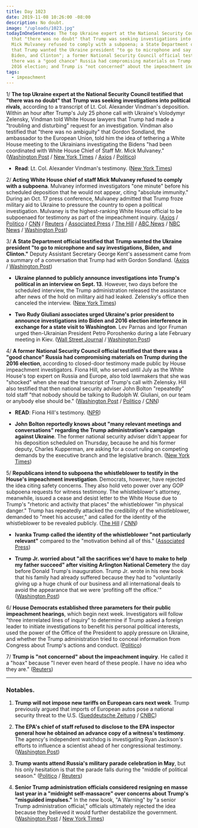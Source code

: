 ```yaml
---
title: Day 1023
date: 2019-11-08 10:26:00 -08:00
description: No doubt.
image: "/uploads/1023.jpg"
todayInOneSentence: The top Ukraine expert at the National Security Council testified
  that "there was no doubt" that Trump was seeking investigations into political rivals;
  Mick Mulvaney refused to comply with a subpoena; a State Department official testified
  that Trump wanted the Ukraine president "to go to microphone and say investigations,
  Biden, and Clinton"; a former National Security Council official testified that
  there was a "good chance" Russia had compromising materials on Trump during the
  2016 election; and Trump is "not concerned" about the impeachment inquiry.
tags:
  - impeachment
---
```


1/ **The top Ukraine expert at the National Security Council testified that "there was no doubt" that Trump was seeking investigations into political rivals**, according to a transcript of Lt. Col. Alexander Vindman's deposition. Within an hour after Trump's July 25 phone call with Ukraine's Volodymyr Zelensky, Vindman told White House lawyers that Trump had made a "troubling and disturbing" request for an investigation. Vindman also testified that "there was no ambiguity" that Gordon Sondland, the ambassador to the European Union, told him the idea of tethering a White House meeting to the Ukrainians investigating the Bidens "had been coordinated with White House Chief of Staff Mr. Mick Mulvaney." ([Washington Post](https://www.washingtonpost.com/politics/trump-impeachment-inquiry-live-updates/2019/11/08/2b1e67dc-01b2-11ea-8501-2a7123a38c58_story.html) / [New York Times](https://www.nytimes.com/2019/11/08/us/politics/trump-impeachment.html) / [Axios](https://www.axios.com/alexander-vindman-fiona-hill-trump-impeachment-transcripts-0cae3c15-9f5b-4970-aabb-5520d44f9e00.html) / [Politico](https://www.politico.com/news/2019/11/08/alexander-vindman-impeachment-testimony-released-067872))

* **Read**: Lt. Col. Alexander Vindman's testimony. ([New York Times](https://int.nyt.com/data/documenthelper/6431-colonel-alexander-vindman-testimony-transcript/6634a10333f8e6c82d2b/optimized/full.pdf#page=1))

2/ **Acting White House chief of staff Mick Mulvaney refused to comply with a subpoena**. Mulvaney informed investigators "one minute" before his scheduled deposition that he would not appear, citing "absolute immunity." During an Oct. 17 press conference, Mulvaney admitted that Trump froze military aid to Ukraine to pressure the country to open a political investigation. Mulvaney is the highest-ranking White House official to be subpoenaed for testimony as part of the impeachment inquiry. ([Axios](https://www.axios.com/mick-mulvaney-subpoena-trump-impeachment-1cff4400-3cce-4529-a65d-fb75ecd4a883.html) / [Politico](https://www.politico.com/news/2019/11/07/mick-mulvaney-subpoena-impeachment-000324) / [CNN](https://www.cnn.com/2019/11/07/politics/mick-mulvaney-subpoena/) / [Reuters](https://www.reuters.com/article/us-usa-trump-impeachment-mulvaney-idUSKBN1XI0BY) / [Associated Press](https://apnews.com/ba6efa0b917a48b29f872c677587286d) / [The Hill](https://thehill.com/homenews/administration/469595-mulvaney-defies-house-subpoena-cites-absolute-immunity-one-minute) / [ABC News](https://abcnews.go.com/Politics/trumps-chief-staff-mick-mulvaney-defies-subpoena-impeachment/story?id=66851319) / [NBC News](https://www.nbcnews.com/politics/trump-impeachment-inquiry/mick-mulvaney-defies-subpoena-skips-impeachment-deposition-n1078656) / [Washington Post](https://www.washingtonpost.com/politics/trump-impeachment-inquiry-live-updates/2019/11/07/a2fa1ad0-00e5-11ea-9518-1e76abc088b6_story.html))

3/ **A State Department official testified that Trump wanted the Ukraine president "to go to microphone and say investigations, Biden, and Clinton."** Deputy Assistant Secretary George Kent's assessment came from a summary of a conversation that Trump had with Gordon Sondland. ([Axios](https://www.axios.com/george-kent-ukraine-impeachment-transcript-b8a63c94-d83b-4d81-934c-394c5bce89e1.html) / [Washington Post](https://www.washingtonpost.com/national-security/trumps-demands-of-ukraine-came-down-to-three-words-investigations-biden-and-clinton-officials-testimony-shows/2019/11/07/d5ffab54-0197-11ea-8bab-0fc209e065a8_story.html))

* **Ukraine planned to publicly announce investigations into Trump's political in an interview on Sept. 13**. However, two days before the scheduled interview, the Trump administration released the assistance after news of the hold on military aid had leaked. Zelensky's office then canceled the interview. ([New York Times](https://www.nytimes.com/2019/11/07/world/europe/ukraine-trump-zelensky.html))

* **Two Rudy Giuliani associates urged Ukraine's prior president to announce investigations into Biden and 2016 election interference in exchange for a state visit to Washington**. Lev Parnas and Igor Fruman urged then-Ukrainian President Petro Poroshenko during a late February meeting in Kiev. ([Wall Street Journal](https://www.wsj.com/articles/giuliani-associates-urged-ukraines-prior-president-to-open-biden-election-probes-11573247707) / [Washington Post](https://www.washingtonpost.com/national-security/giuliani-associates-pressed-past-president-of-ukraine-to-announce-biden-investigation-in-exchange-for-state-visit/2019/11/08/193b69a4-0273-11ea-8bab-0fc209e065a8_story.html))

4/ **A former National Security Council official testified that there was a "good chance" Russia had compromising materials on Trump during the 2016 election**, according to closed-door testimony made public by House impeachment investigators. Fiona Hill, who served until July as the White House's top expert on Russia and Europe, also told lawmakers that she was "shocked" when she read the transcript of Trump's call with Zelensky. Hill also testified that then national security adviser John Bolton "repeatedly" told staff "that nobody should be talking to Rudolph W. Giuliani, on our team or anybody else should be." ([Washington Post](https://www.washingtonpost.com/politics/trump-impeachment-inquiry-live-updates/2019/11/08/2b1e67dc-01b2-11ea-8501-2a7123a38c58_story.html) / [Politico](https://www.politico.com/news/2019/11/08/fiona-hill-impeachment-testimony-released-067908) / [CNN](https://www.cnn.com/2019/11/08/politics/transcripts-released-fiona-hill-alexander-vindman/index.html))

* **READ**: Fiona Hill's testimony. ([NPR](https://www.npr.org/2019/11/08/777511592/read-testimony-of-fiona-hill-ex-white-house-russia-policy-official))

* **John Bolton reportedly knows about "many relevant meetings and conversations" regarding the Trump administration's campaign against Ukraine**. The former national security adviser didn't appear for his deposition scheduled on Thursday, because he and his former deputy, Charles Kupperman, are asking for a court ruling on competing demands by the executive branch and the legislative branch. ([New York Times](https://www.nytimes.com/2019/11/08/us/politics/john-bolton-ukraine.html))

5/ **Republicans intend to subpoena the whistleblower to testify in the House's impeachment investigation**. Democrats, however, have rejected the idea citing safety concerns. They also hold veto power over any GOP subpoena requests for witness testimony. The whistleblower's attorney, meanwhile, issued a cease and desist letter to the White House due to Trump's "rhetoric and activity that places" the whistleblower "in physical danger." Trump has repeatedly attacked the credibility of the whistleblower, demanded to "meet his accuser," and called for the identity of the whistleblower to be revealed publicly. ([The Hill](https://thehill.com/homenews/house/469384-jordan-republicans-to-subpoena-whistleblower-to-testify-in-public-hearing) / [CNN](https://www.cnn.com/2019/11/07/politics/ukraine-whistleblower-trump-cease-and-desist/index.html))

* **Ivanka Trump called the identity of the whistleblower "not particularly relevant"** compared to the "motivation behind all of this." ([Associated Press](https://apnews.com/3282d6331648444aa85ea4c04ad71b6c))

* **Trump Jr. worried about "all the sacrifices we'd have to make to help my father succeed" after visiting Arlington National Cemetery** the day before Donald Trump's inauguration. Trump Jr. wrote in his new book that his family had already suffered because they had to "voluntarily giving up a huge chunk of our business and all international deals to avoid the appearance that we were 'profiting off the office.'" ([Washington Post](https://www.washingtonpost.com/politics/2019/11/07/visit-arlington-cemetery-reminded-donald-trump-jr-all-his-familys-sacrifices-he-writes/))

6/ **House Democrats established three parameters for their public impeachment hearings**, which begin next week. Investigators will follow "three interrelated lines of inquiry" to determine if Trump asked a foreign leader to initiate investigations to benefit his personal political interests, used the power of the Office of the President to apply pressure on Ukraine, and whether the Trump administration tried to conceal information from Congress about Trump's actions and conduct. ([Politico](https://www.politico.com/news/2019/11/07/house-republicans-want-whistleblower-testify-public-impeachment-hearings-067292))

7/ **Trump is "not concerned" about the impeachment inquiry**. He called it a "hoax" because "I never even heard of these people. I have no idea who they are." ([Reuters](https://www.reuters.com/article/us-usa-trump-impeachment-idUSKBN1XI19R))

---

### Notables.

1. **Trump will not impose new tariffs on European cars next week**. Trump previously argued that imports of European autos pose a national security threat to the U.S. ([Sueddeutsche Zeitung](https://www.sueddeutsche.de/politik/europa-juncker-bruessel-interview-1.4672518?reduced=true) / [CNBC](https://www.cnbc.com/2019/11/08/trump-wont-impose-tariffs-on-european-cars-eu-juncker-says.html))

2. **The EPA's chief of staff refused to disclose to the EPA inspector general how he obtained an advance copy of a witness's testimony**. The agency's independent watchdog is investigating Ryan Jackson's efforts to influence a scientist ahead of her congressional testimony. ([Washington Post](https://www.washingtonpost.com/climate-environment/2019/11/07/top-epa-official-watchdog-engaged-standoff-that-inspector-general-calls-flagrant-problem/))

3. **Trump wants attend Russia's military parade celebration in May**, but his only hesitation is that the parade falls during the "middle of political season." ([Politico](https://www.politico.com/news/2019/11/08/trump-russia-may-day-067831) / [Reuters](https://www.reuters.com/article/us-usa-trump-russia-idUSKBN1XI1UG))

4. **Senior Trump administration officials considered resigning en masse last year in a "midnight self-massacre" over concerns about Trump's "misguided impulses."** In the new book, "A Warning" by "a senior Trump administration official," officials ultimately rejected the idea because they believed it would further destabilize the government. ([Washington Post](https://www.washingtonpost.com/politics/book-by-anonymous-describes-trump-as-cruel-inept-and-a-danger-to-the-nation/2019/11/07/b6b6c6f2-0150-11ea-8bab-0fc209e065a8_story.html) / [New York Times](https://www.nytimes.com/2019/11/07/books/review/a-warning-anonymous-book-review-trump.html))
